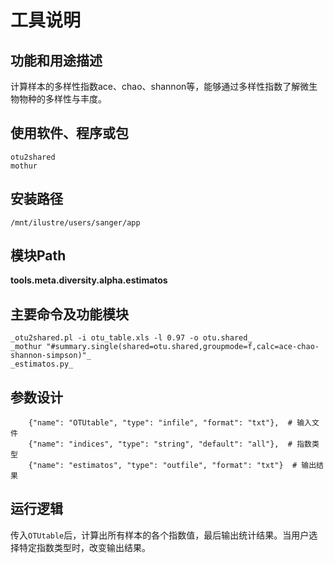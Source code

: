 工具说明
==========================

功能和用途描述
-----------------------------------

计算样本的多样性指数ace、chao、shannon等，能够通过多样性指数了解微生物物种的多样性与丰度。

使用软件、程序或包
-----------------------------------

	otu2shared
	mothur

安装路径
-----------------------------------

`/mnt/ilustre/users/sanger/app`


模块Path
-----------

**tools.meta.diversity.alpha.estimatos**

主要命令及功能模块
-----------------------------------

	_otu2shared.pl -i otu_table.xls -l 0.97 -o otu.shared_
	_mothur "#summary.single(shared=otu.shared,groupmode=f,calc=ace-chao-shannon-simpson)"_
	_estimatos.py_

参数设计
-----------------------------------

```
    {"name": "OTUtable", "type": "infile", "format": "txt"},  # 输入文件
    {"name": "indices", "type": "string", "default": "all"},  # 指数类型
    {"name": "estimatos", "type": "outfile", "format": "txt"}  # 输出结果
```

运行逻辑
-----------------------------------

传入`OTUtable`后，计算出所有样本的各个指数值，最后输出统计结果。当用户选择特定指数类型时，改变输出结果。